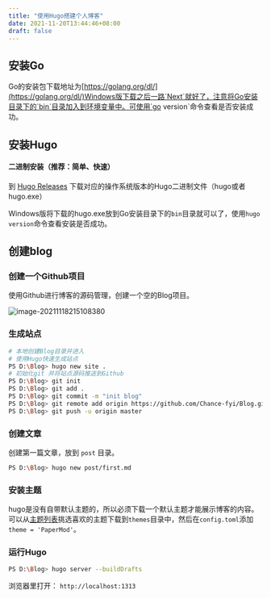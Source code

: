 ```yaml
---
title: "使用Hugo搭建个人博客"
date: 2021-11-20T13:44:46+08:00
draft: false
---
```


## 安装Go

Go的安装包下载地址为[https://golang.org/dl/](https://golang.org/dl/)Windows版下载之后一路`Next`就好了，注意将Go安装目录下的`bin`目录加入到环境变量中。可使用`go version`命令查看是否安装成功。

## 安装Hugo

#### 二进制安装（推荐：简单、快速）

到 [Hugo Releases](https://github.com/spf13/hugo/releases) 下载对应的操作系统版本的Hugo二进制文件（hugo或者hugo.exe）

Windows版将下载的hugo.exe放到Go安装目录下的`bin`目录就可以了，使用`hugo version`命令查看安装是否成功。

## 创建blog

### 创建一个Github项目

使用Github进行博客的源码管理，创建一个空的Blog项目。

![image-20211118215108380](https://image.chance.fyi/image-20211118215108380.png)

### 生成站点

```bash
# 本地创建Blog目录并进入
# 使用Hugo快速生成站点
PS D:\Blog> hugo new site .
# 初始化git 并将站点源码推送到Github
PS D:\Blog> git init
PS D:\Blog> git add .
PS D:\Blog> git commit -m "init blog" 
PS D:\Blog> git remote add origin https://github.com/Chance-fyi/Blog.git
PS D:\Blog> git push -u origin master
```

### 创建文章

创建第一篇文章，放到 `post` 目录。

```bash
PS D:\Blog> hugo new post/first.md
```

### 安装主题

hugo是没有自带默认主题的，所以必须下载一个默认主题才能展示博客的内容。可以从[主题列表](https://themes.gohugo.io/)挑选喜欢的主题下载到`themes`目录中，然后在`config.toml`添加`theme = 'PaperMod'`。

### 运行Hugo

```bash
PS D:\Blog> hugo server --buildDrafts
```

浏览器里打开： `http://localhost:1313`


